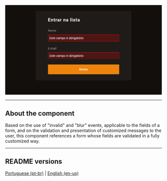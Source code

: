 <div align="center">
  <img src="./.github/demo.png" />
</div>

<hr>

## About the component

<p>
  Based on the use of "invalid" and "blur" events, applicable to the fields of a form, and on the validation and presentation of customized messages to the user, this component references a form whose fields are validated in a fully customized way.
</p>

<hr>

## README versions

<div>
  <a href="https://github.com/trybrito/practicing-form-data-validation/blob/main/README.md">
    Portuguese (pt-br)</a>
  |   
  <a href="https://github.com/trybrito/practicing-form-data-validation/blob/main/README-en.md">
    English (en-us)</a>
</div>
